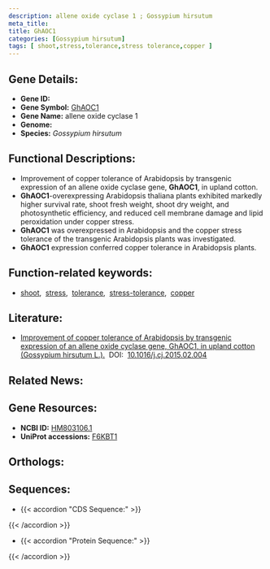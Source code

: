 ```yaml
---
description: allene oxide cyclase 1 ; Gossypium hirsutum
meta_title:
title: GhAOC1
categories: [Gossypium hirsutum]
tags: [ shoot,stress,tolerance,stress tolerance,copper ]
---
```


## Gene Details:
- **Gene ID:** []()
- **Gene Symbol:** <u>GhAOC1</u>
- **Gene Name:** allene oxide cyclase 1
- **Genome:** 
- **Species:** *Gossypium hirsutum*

## Functional Descriptions:
   - Improvement of copper tolerance of Arabidopsis by transgenic expression of an allene oxide cyclase gene, **GhAOC1**, in upland cotton.
   - **GhAOC1**-overexpressing Arabidopsis thaliana plants exhibited markedly higher survival rate, shoot fresh weight, shoot dry weight, and photosynthetic efficiency, and reduced cell membrane damage and lipid peroxidation under copper stress.
   - **GhAOC1** was overexpressed in Arabidopsis and the copper stress tolerance of the transgenic Arabidopsis plants was investigated.
   - **GhAOC1** expression conferred copper tolerance in Arabidopsis plants.

## Function-related keywords:
   - [shoot](/tags/shoot/),&nbsp;&nbsp;[stress](/tags/stress/),&nbsp;&nbsp;[tolerance](/tags/tolerance/),&nbsp;&nbsp;[stress-tolerance](/tags/stress-tolerance/),&nbsp;&nbsp;[copper](/tags/copper/)

## Literature:
   - [Improvement of copper tolerance of Arabidopsis by transgenic expression of an allene oxide cyclase gene, GhAOC1, in upland cotton (Gossypium hirsutum L.).](https://www.doi.org/10.1016/j.cj.2015.02.004)&nbsp;&nbsp;DOI:&nbsp;&nbsp;[10.1016/j.cj.2015.02.004](https://www.doi.org/10.1016/j.cj.2015.02.004)

## Related News:

## Gene Resources:
- **NCBI ID:**  [HM803106.1](https://www.ncbi.nlm.nih.gov/search/all/?term=HM803106.1)
- **UniProt accessions:**  [F6KBT1](https://www.uniprot.org/uniprotkb/F6KBT1/entry)

## Orthologs:

## Sequences:
- {{< accordion "CDS Sequence:" >}}

{{< /accordion >}}
- {{< accordion "Protein Sequence:" >}}

{{< /accordion >}}
